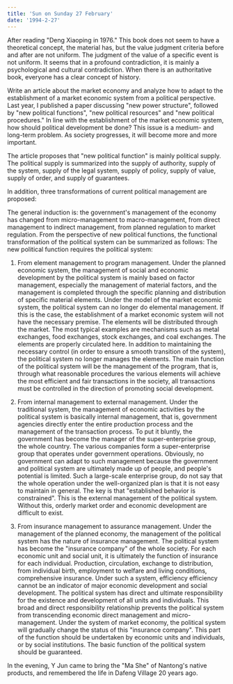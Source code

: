 ```yaml
---
title: 'Sun on Sunday 27 February'
date: '1994-2-27'
---
```

After reading "Deng Xiaoping in 1976." This book does not seem to have a theoretical concept, the material has, but the value judgment criteria before and after are not uniform. The judgment of the value of a specific event is not uniform. It seems that in a profound contradiction, it is mainly a psychological and cultural contradiction. When there is an authoritative book, everyone has a clear concept of history.

Write an article about the market economy and analyze how to adapt to the establishment of a market economic system from a political perspective. Last year, I published a paper discussing "new power structure", followed by "new political functions", "new political resources" and "new political procedures." In line with the establishment of the market economic system, how should political development be done? This issue is a medium- and long-term problem. As society progresses, it will become more and more important.

The article proposes that "new political function" is mainly political supply. The political supply is summarized into the supply of authority, supply of the system, supply of the legal system, supply of policy, supply of value, supply of order, and supply of guarantees.

In addition, three transformations of current political management are proposed:

The general induction is: the government's management of the economy has changed from micro-management to macro-management, from direct management to indirect management, from planned regulation to market regulation. From the perspective of new political functions, the functional transformation of the political system can be summarized as follows: The new political function requires the political system:

1. From element management to program management. Under the planned economic system, the management of social and economic development by the political system is mainly based on factor management, especially the management of material factors, and the management is completed through the specific planning and distribution of specific material elements. Under the model of the market economic system, the political system can no longer do elemental management. If this is the case, the establishment of a market economic system will not have the necessary premise. The elements will be distributed through the market. The most typical examples are mechanisms such as metal exchanges, food exchanges, stock exchanges, and coal exchanges. The elements are properly circulated here. In addition to maintaining the necessary control (in order to ensure a smooth transition of the system), the political system no longer manages the elements. The main function of the political system will be the management of the program, that is, through what reasonable procedures the various elements will achieve the most efficient and fair transactions in the society, all transactions must be controlled in the direction of promoting social development.

2. From internal management to external management. Under the traditional system, the management of economic activities by the political system is basically internal management, that is, government agencies directly enter the entire production process and the management of the transaction process. To put it bluntly, the government has become the manager of the super-enterprise group, the whole country. The various companies form a super-enterprise group that operates under government operations. Obviously, no government can adapt to such management because the government and political system are ultimately made up of people, and people's potential is limited. Such a large-scale enterprise group, do not say that the whole operation under the well-organized plan is that it is not easy to maintain in general. The key is that "established behavior is constrained". This is the external management of the political system. Without this, orderly market order and economic development are difficult to exist.

3. From insurance management to assurance management. Under the management of the planned economy, the management of the political system has the nature of insurance management. The political system has become the "insurance company" of the whole society. For each economic unit and social unit, it is ultimately the function of insurance for each individual. Production, circulation, exchange to distribution, from individual birth, employment to welfare and living conditions, comprehensive insurance. Under such a system, efficiency efficiency cannot be an indicator of major economic development and social development. The political system has direct and ultimate responsibility for the existence and development of all units and individuals. This broad and direct responsibility relationship prevents the political system from transcending economic direct management and micro-management. Under the system of market economy, the political system will gradually change the status of this "insurance company". This part of the function should be undertaken by economic units and individuals, or by social institutions. The basic function of the political system should be guaranteed.

In the evening, Y Jun came to bring the "Ma She" of Nantong's native products, and remembered the life in Dafeng Village 20 years ago.